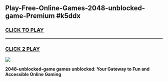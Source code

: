 
## Play-Free-Online-Games-2048-unblocked-game-Premium #k5ddx
<h3>
<a href="https://premium.freeplayer.one?title=2048-unblocked-game&ref=8M">CLICK TO PLAY</a></h3>
<hr>

<h3>
<a href="https://premium.freeplayer.one?title=2048-unblocked-game&ref=8M">CLICK 2 PLAY</a>
  
</h3>

<a href="https://premium.freeplayer.one?title=2048-unblocked-game&ref=8M"><img src="https://clearcache.store/games.png"></a>


**2048-unblocked-game games unblocked: Your Gateway to Fun and Accessible Online Gaming**
